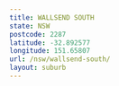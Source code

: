 ```yaml
---
title: WALLSEND SOUTH
state: NSW
postcode: 2287
latitude: -32.892577
longitude: 151.65807
url: /nsw/wallsend-south/
layout: suburb
---
```

